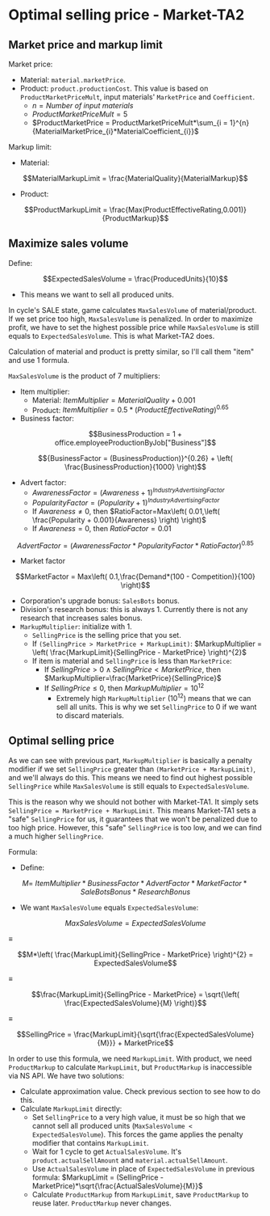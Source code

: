 # Optimal selling price - Market-TA2

## Market price and markup limit

Market price:
- Material: `material.marketPrice`.
- Product: `product.productionCost`. This value is based on `ProductMarketPriceMult`, input materials' `MarketPrice` and `Coefficient`.
  - $n = {Number\ of\ input\ materials}$
  - $ProductMarketPriceMult = 5$
  - $ProductMarketPrice = ProductMarketPriceMult*\sum_{i = 1}^{n}{MaterialMarketPrice_{i}*MaterialCoefficient_{i}}$

Markup limit:
- Material:

$$MaterialMarkupLimit = \frac{MaterialQuality}{MaterialMarkup}$$

- Product:

$$ProductMarkupLimit = \frac{Max(ProductEffectiveRating,0.001)}{ProductMarkup}$$

## Maximize sales volume

Define:

$$ExpectedSalesVolume = \frac{ProducedUnits}{10}$$

- This means we want to sell all produced units.

In cycle's SALE state, game calculates `MaxSalesVolume` of material/product. If we set price too high, `MaxSalesVolume` is penalized. In order to maximize profit, we have to set the highest possible price while `MaxSalesVolume` is still equals to `ExpectedSalesVolume`. This is what Market-TA2 does.

Calculation of material and product is pretty similar, so I'll call them "item" and use 1 formula.

`MaxSalesVolume` is the product of 7 multipliers:
- Item multiplier:
  - Material: $ItemMultiplier = MaterialQuality + 0.001$
  - Product: $ItemMultiplier = 0.5*(ProductEffectiveRating)^{0.65}$
- Business factor:

$$BusinessProduction = 1 + office.employeeProductionByJob["Business"]$$

$${BusinessFactor = (BusinessProduction)}^{0.26} + \left( \frac{BusinessProduction}{1000} \right)$$

- Advert factor:
  - $AwarenessFactor = (Awareness + 1)^{IndustryAdvertisingFactor}$
  - $PopularityFactor = (Popularity + 1)^{IndustryAdvertisingFactor}$
  - If $Awareness \neq 0$, then $RatioFactor=Max\left( 0.01,\left( \frac{Popularity + 0.001}{Awareness} \right) \right)$
  - If $Awareness = 0$, then $RatioFactor=0.01$

$$AdvertFactor = (AwarenessFactor*PopularityFactor*RatioFactor)^{0.85}$$

- Market factor

$$MarketFactor = Max\left( 0.1,\frac{Demand*(100 - Competition)}{100} \right)$$

- Corporation's upgrade bonus: `SalesBots` bonus.
- Division's research bonus: this is always 1. Currently there is not any research that increases sales bonus.
- `MarkupMultiplier`: initialize with 1.
  - `SellingPrice` is the selling price that you set.
  - If `(SellingPrice > MarketPrice + MarkupLimit)`: $MarkupMultiplier = \left( \frac{MarkupLimit}{SellingPrice - MarketPrice} \right)^{2}$
  - If item is material and `SellingPrice` is less than `MarketPrice`:
    - If $SellingPrice > 0 \land SellingPrice < MarketPrice$, then $MarkupMultiplier=\frac{MarketPrice}{SellingPrice}$
    - If $SellingPrice \leq 0$, then $MarkupMultiplier=10^{12}$
      - Extremely high `MarkupMultiplier` ($10^{12}$) means that we can sell all units. This is why we set `SellingPrice` to 0 if we want to discard materials.

## Optimal selling price

As we can see with previous part, `MarkupMultiplier` is basically a penalty modifier if we set `SellingPrice` greater than `(MarketPrice + MarkupLimit)`, and we'll always do this. This means we need to find out highest possible `SellingPrice` while `MaxSalesVolume` is still equals to `ExpectedSalesVolume`.

This is the reason why we should not bother with Market-TA1. It simply sets `SellingPrice = MarketPrice + MarkupLimit`. This means Market-TA1 sets a "safe" `SellingPrice` for us, it guarantees that we won't be penalized due to too high price. However, this "safe" `SellingPrice` is too low, and we can find a much higher `SellingPrice`.

Formula:

- Define:

$$M = \ ItemMultiplier*BusinessFactor*AdvertFactor*MarketFactor*SaleBotsBonus*ResearchBonus$$

- We want `MaxSalesVolume` equals `ExpectedSalesVolume`:

$$MaxSalesVolume = ExpectedSalesVolume$$

≡

$$M*\left( \frac{MarkupLimit}{SellingPrice - MarketPrice} \right)^{2} = ExpectedSalesVolume$$

≡

$$\frac{MarkupLimit}{SellingPrice - MarketPrice} = \sqrt{\left( \frac{ExpectedSalesVolume}{M} \right)}$$

≡

$$SellingPrice = \frac{MarkupLimit}{\sqrt{\frac{ExpectedSalesVolume}{M}}} + MarketPrice$$

In order to use this formula, we need `MarkupLimit`. With product, we need `ProductMarkup` to calculate `MarkupLimit`, but `ProductMarkup` is inaccessible via NS API. We have two solutions:
- Calculate approximation value. Check previous section to see how to do this.
- Calculate `MarkupLimit` directly:
  - Set `SellingPrice` to a very high value, it must be so high that we cannot sell all produced units (`MaxSalesVolume < ExpectedSalesVolume`). This forces the game applies the penalty modifier that contains `MarkupLimit`.
  - Wait for 1 cycle to get `ActualSalesVolume`. It's `product.actualSellAmount` and `material.actualSellAmount`.
  - Use `ActualSalesVolume` in place of `ExpectedSalesVolume` in previous formula: $MarkupLimit = (SellingPrice - MarketPrice)*\sqrt{\frac{ActualSalesVolume}{M}}$
  - Calculate `ProductMarkup` from `MarkupLimit`, save `ProductMarkup` to reuse later. `ProductMarkup` never changes.
